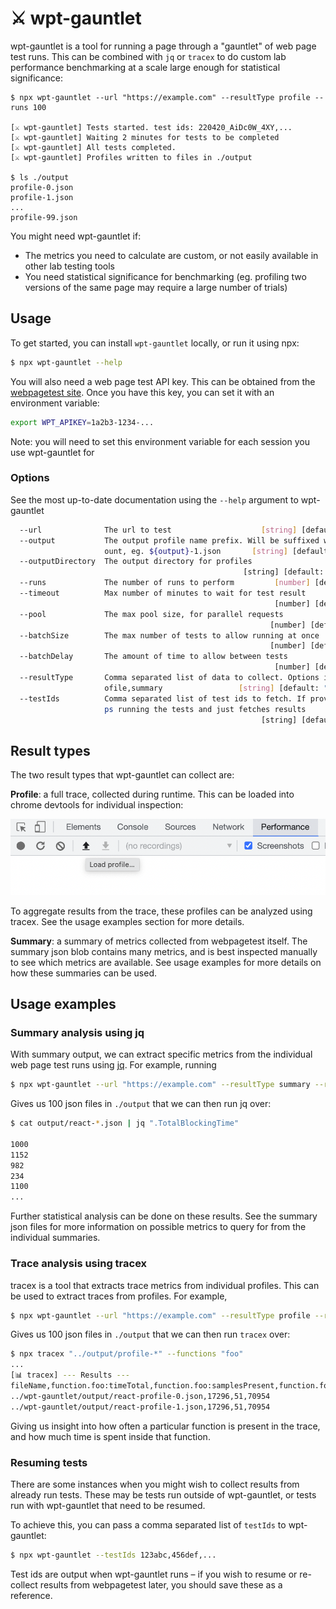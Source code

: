 # ⚔️ wpt-gauntlet

wpt-gauntlet is a tool for running a page through a "gauntlet" of web page test runs. This can be combined with `jq` or `tracex` to do custom lab performance benchmarking at a scale large enough for statistical significance:

```
$ npx wpt-gauntlet --url "https://example.com" --resultType profile --runs 100

[⚔️ wpt-gauntlet] Tests started. test ids: 220420_AiDc0W_4XY,...
[⚔️ wpt-gauntlet] Waiting 2 minutes for tests to be completed
[⚔️ wpt-gauntlet] All tests completed.
[⚔️ wpt-gauntlet] Profiles written to files in ./output

$ ls ./output
profile-0.json
profile-1.json
...
profile-99.json
```

You might need wpt-gauntlet if:

- The metrics you need to calculate are custom, or not easily available in other lab testing tools
- You need statistical significance for benchmarking (eg. profiling two versions of the same page may require a large number of trials)

## Usage

To get started, you can install `wpt-gauntlet` locally, or run it using npx:

```sh
$ npx wpt-gauntlet --help
```

You will also need a web page test API key. This can be obtained from the [webpagetest site](https://product.webpagetest.org/api). Once you have this key, you can set it with an environment variable:

```sh
export WPT_APIKEY=1a2b3-1234-...
```

Note: you will need to set this environment variable for each session you use wpt-gauntlet for

### Options

See the most up-to-date documentation using the `--help` argument to wpt-gauntlet

```sh
  --url              The url to test                    [string] [default: null]
  --output           The output profile name prefix. Will be suffixed with the c
                     ount, eg. ${output}-1.json       [string] [default: "test"]
  --outputDirectory  The output directory for profiles
                                                    [string] [default: "output"]
  --runs             The number of runs to perform         [number] [default: 1]
  --timeout          Max number of minutes to wait for test result
                                                           [number] [default: 2]
  --pool             The max pool size, for parallel requests
                                                          [number] [default: 10]
  --batchSize        The max number of tests to allow running at once
                                                          [number] [default: 20]
  --batchDelay       The amount of time to allow between tests
                                                           [number] [default: 0]
  --resultType       Comma separated list of data to collect. Options include pr
                     ofile,summary                 [string] [default: "profile"]
  --testIds          Comma separated list of test ids to fetch. If provided, ski
                     ps running the tests and just fetches results
                                                        [string] [default: null]
```

## Result types

The two result types that wpt-gauntlet can collect are:

**Profile**: a full trace, collected during runtime. This can be loaded into chrome devtools for individual inspection:

![profile image](docs/load-profile.png)

To aggregate results from the trace, these profiles can be analyzed using tracex. See the usage examples section for more details.

**Summary**: a summary of metrics collected from webpagetest itself. The summary json blob contains many metrics, and is best inspected manually to see which metrics are available. See usage examples for more details on how these summaries can be used.

## Usage examples

### Summary analysis using jq

With summary output, we can extract specific metrics from the individual web page test runs using [jq](https://stedolan.github.io/jq/). For example, running

```sh
$ npx wpt-gauntlet --url "https://example.com" --resultType summary --runs 100
```

Gives us 100 json files in `./output` that we can then run jq over:

```sh
$ cat output/react-*.json | jq ".TotalBlockingTime"

1000
1152
982
234
1100
...
```

Further statistical analysis can be done on these results. See the summary json files for more information on possible metrics to query for from the individual summaries.

### Trace analysis using tracex

tracex is a tool that extracts trace metrics from individual profiles. This can be used to extract traces from profiles. For example,

```sh
$ npx wpt-gauntlet --url "https://example.com" --resultType profile --runs 100
```

Gives us 100 json files in `./output` that we can then run `tracex` over:

```sh
$ npx tracex "../output/profile-*" --functions "foo"
...
[📊 tracex] --- Results ---
fileName,function.foo:timeTotal,function.foo:samplesPresent,function.foo:sampleTotal
../wpt-gauntlet/output/react-profile-0.json,17296,51,70954
../wpt-gauntlet/output/react-profile-1.json,17296,51,70954
```

Giving us insight into how often a particular function is present in the trace, and how much time is spent inside that function.

### Resuming tests

There are some instances when you might wish to collect results from already run tests. These may be tests run outside of wpt-gauntlet, or tests run with wpt-gauntlet that need to be resumed.

To achieve this, you can pass a comma separated list of `testIds` to wpt-gauntlet:

```sh
$ npx wpt-gauntlet --testIds 123abc,456def,...
```

Test ids are output when wpt-gauntlet runs – if you wish to resume or re-collect results from webpagetest later, you should save these as a reference.
